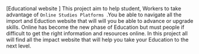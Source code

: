 [Educational website ]   This project  aim to help student, Workers to take advantage of `Online Studies Platforms `.You be able to navigate all the import and Eduction website that will will you be able to advance or upgrade skills. Online has become the new phase of Education but must people if difficult to get the right information and resources online. In this project all will find all the impact website that will help you take your Education to the next level.



